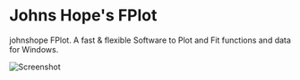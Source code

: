 # Johns Hope's FPlot
johnshope FPlot. A fast &amp; flexible Software to Plot and Fit functions and data for Windows.

![Screenshot](https://github.com/simonegli8/JohnshopesFPlot/blob/master/Setup/screenshot.jpg)
